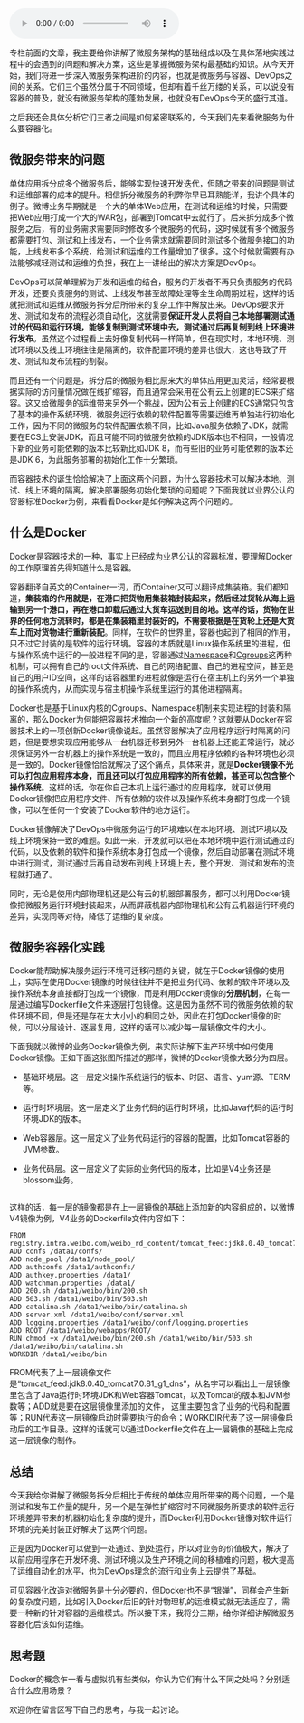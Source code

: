 <audio title="25 _ 微服务为什么要容器化？" src="https://static001.geekbang.org/resource/audio/ff/cf/ff12b96b00c5a9a358fd221b789706cf.mp3" controls="controls"></audio> 
<p>专栏前面的文章，我主要给你讲解了微服务架构的基础组成以及在具体落地实践过程中的会遇到的问题和解决方案，这些是掌握微服务架构最基础的知识。从今天开始，我们将进一步深入微服务架构进阶的内容，也就是微服务与容器、DevOps之间的关系。它们三个虽然分属于不同领域，但却有着千丝万缕的关系，可以说没有容器的普及，就没有微服务架构的蓬勃发展，也就没有DevOps今天的盛行其道。</p>
<p>之后我还会具体分析它们三者之间是如何紧密联系的，今天我们先来看<span class="orange">微服务为什么要容器化</span>。</p>
<h2>微服务带来的问题</h2>
<p>单体应用拆分成多个微服务后，能够实现快速开发迭代，但随之带来的问题是测试和运维部署的成本的提升。相信拆分微服务的利弊你早已耳熟能详，我讲个具体的例子。微博业务早期就是一个大的单体Web应用，在测试和运维的时候，只需要把Web应用打成一个大的WAR包，部署到Tomcat中去就行了。后来拆分成多个微服务之后，有的业务需求需要同时修改多个微服务的代码，这时候就有多个微服务都需要打包、测试和上线发布，一个业务需求就需要同时测试多个微服务接口的功能，上线发布多个系统，给测试和运维的工作量增加了很多。这个时候就需要有办法能够减轻测试和运维的负担，我在上一讲给出的解决方案是DevOps。</p><!-- [[[read_end]]] -->
<p>DevOps可以简单理解为开发和运维的结合，服务的开发者不再只负责服务的代码开发，还要负责服务的测试、上线发布甚至故障处理等全生命周期过程，这样的话就把测试和运维从微服务拆分后所带来的复杂工作中解放出来。DevOps要求开发、测试和发布的流程必须自动化，这就需要<strong>保证开发人员将自己本地部署测试通过的代码和运行环境，能够复制到测试环境中去，测试通过后再复制到线上环境进行发布</strong>。虽然这个过程看上去好像复制代码一样简单，但在现实时，本地环境、测试环境以及线上环境往往是隔离的，软件配置环境的差异也很大，这也导致了开发、测试和发布流程的割裂。</p>
<p>而且还有一个问题是，拆分后的微服务相比原来大的单体应用更加灵活，经常要根据实际的访问量情况做在线扩缩容，而且通常会采用在公有云上创建的ECS来扩缩容。这又给微服务的运维带来另外一个挑战，因为公有云上创建的ECS通常只包含了基本的操作系统环境，微服务运行依赖的软件配置等需要运维再单独进行初始化工作，因为不同的微服务的软件配置依赖不同，比如Java服务依赖了JDK，就需要在ECS上安装JDK，而且可能不同的微服务依赖的JDK版本也不相同，一般情况下新的业务可能依赖的版本比较新比如JDK  8，而有些旧的业务可能依赖的版本还是JDK  6，为此服务部署的初始化工作十分繁琐。</p>
<p>而容器技术的诞生恰恰解决了上面这两个问题，为什么容器技术可以解决本地、测试、线上环境的隔离，解决部署服务初始化繁琐的问题呢？下面我就以业界公认的容器标准Docker为例，来看看Docker是如何解决这两个问题的。</p>
<h2>什么是Docker</h2>
<p>Docker是容器技术的一种，事实上已经成为业界公认的容器标准，要理解Docker的工作原理首先得知道什么是容器。</p>
<p>容器翻译自英文的Container一词，而Container又可以翻译成集装箱。我们都知道，<strong>集装箱的作用就是，在港口把货物用集装箱封装起来，然后经过货轮从海上运输到另一个港口，再在港口卸载后通过大货车运送到目的地。这样的话，货物在世界的任何地方流转时，都是在集装箱里封装好的，不需要根据是在货轮上还是大货车上而对货物进行重新装配</strong>。同样，在软件的世界里，容器也起到了相同的作用，只不过它封装的是软件的运行环境。容器的本质就是Linux操作系统里的进程，但与操作系统中运行的一般进程不同的是，容器通过<a href="https://en.wikipedia.org/wiki/Linux_namespaces">Namespace</a>和<a href="https://zh.wikipedia.org/wiki/Cgroups">Cgroups</a>这两种机制，可以拥有自己的root文件系统、自己的网络配置、自己的进程空间，甚至是自己的用户ID空间，这样的话容器里的进程就像是运行在宿主机上的另外一个单独的操作系统内，从而实现与宿主机操作系统里运行的其他进程隔离。</p>
<p>Docker也是基于Linux内核的Cgroups、Namespace机制来实现进程的封装和隔离的，那么Docker为何能把容器技术推向一个新的高度呢？这就要从Docker在容器技术上的一项创新Docker镜像说起。虽然容器解决了应用程序运行时隔离的问题，但是要想实现应用能够从一台机器迁移到另外一台机器上还能正常运行，就必须保证另外一台机器上的操作系统是一致的，而且应用程序依赖的各种环境也必须是一致的。Docker镜像恰恰就解决了这个痛点，具体来讲，就是<strong>Docker镜像不光可以打包应用程序本身，而且还可以打包应用程序的所有依赖，甚至可以包含整个操作系统</strong>。这样的话，你在你自己本机上运行通过的应用程序，就可以使用Docker镜像把应用程序文件、所有依赖的软件以及操作系统本身都打包成一个镜像，可以在任何一个安装了Docker软件的地方运行。</p>
<p>Docker镜像解决了DevOps中微服务运行的环境难以在本地环境、测试环境以及线上环境保持一致的难题。如此一来，开发就可以把在本地环境中运行测试通过的代码，以及依赖的软件和操作系统本身打包成一个镜像，然后自动部署在测试环境中进行测试，测试通过后再自动发布到线上环境上去，整个开发、测试和发布的流程就打通了。</p>
<p>同时，无论是使用内部物理机还是公有云的机器部署服务，都可以利用Docker镜像把微服务运行环境封装起来，从而屏蔽机器内部物理机和公有云机器运行环境的差异，实现同等对待，降低了运维的复杂度。</p>
<h2>微服务容器化实践</h2>
<p>Docker能帮助解决服务运行环境可迁移问题的关键，就在于Docker镜像的使用上，实际在使用Docker镜像的时候往往并不是把业务代码、依赖的软件环境以及操作系统本身直接都打包成一个镜像，而是利用Docker镜像的<strong>分层机制</strong>，在每一层通过编写Dockerfile文件来逐层打包镜像。这是因为虽然不同的微服务依赖的软件环境不同，但是还是存在大大小小的相同之处，因此在打包Docker镜像的时候，可以分层设计、逐层复用，这样的话可以减少每一层镜像文件的大小。</p>
<p>下面我就以微博的业务Docker镜像为例，来实际讲解下生产环境中如何使用Docker镜像。正如下面这张图所描述的那样，微博的Docker镜像大致分为四层。</p>
<ul>
<li>
<p>基础环境层。这一层定义操作系统运行的版本、时区、语言、yum源、TERM等。</p>
</li>
<li>
<p>运行时环境层。这一层定义了业务代码的运行时环境，比如Java代码的运行时环境JDK的版本。</p>
</li>
<li>
<p>Web容器层。这一层定义了业务代码运行的容器的配置，比如Tomcat容器的JVM参数。</p>
</li>
<li>
<p>业务代码层。这一层定义了实际的业务代码的版本，比如是V4业务还是blossom业务。</p>
</li>
</ul>
<p><img src="https://static001.geekbang.org/resource/image/3d/7d/3df442f8c8eaec6184826028ad5a5f7d.png" alt="" /></p>
<p>这样的话，每一层的镜像都是在上一层镜像的基础上添加新的内容组成的，以微博V4镜像为例，V4业务的Dockerfile文件内容如下：</p>
<pre><code>FROM registry.intra.weibo.com/weibo_rd_content/tomcat_feed:jdk8.0.40_tomcat7.0.81_g1_dns
ADD confs /data1/confs/
ADD node_pool /data1/node_pool/
ADD authconfs /data1/authconfs/
ADD authkey.properties /data1/
ADD watchman.properties /data1/
ADD 200.sh /data1/weibo/bin/200.sh
ADD 503.sh /data1/weibo/bin/503.sh
ADD catalina.sh /data1/weibo/bin/catalina.sh
ADD server.xml /data1/weibo/conf/server.xml
ADD logging.properties /data1/weibo/conf/logging.properties
ADD ROOT /data1/weibo/webapps/ROOT/
RUN chmod +x /data1/weibo/bin/200.sh /data1/weibo/bin/503.sh /data1/weibo/bin/catalina.sh
WORKDIR /data1/weibo/bin
</code></pre>
<p>FROM代表了上一层镜像文件是“tomcat_feed:jdk8.0.40_tomcat7.0.81_g1_dns”，从名字可以看出上一层镜像里包含了Java运行时环境JDK和Web容器Tomcat，以及Tomcat的版本和JVM参数等；ADD就是要在这层镜像里添加的文件， 这里主要包含了业务的代码和配置等；RUN代表这一层镜像启动时需要执行的命令；WORKDIR代表了这一层镜像启动后的工作目录。这样的话就可以通过Dockerfile文件在上一层镜像的基础上完成这一层镜像的制作。</p>
<h2>总结</h2>
<p>今天我给你讲解了微服务拆分后相比于传统的单体应用所带来的两个问题，一个是测试和发布工作量的提升，另一个是在弹性扩缩容时不同微服务所要求的软件运行环境差异带来的机器初始化复杂度的提升，而Docker利用Docker镜像对软件运行环境的完美封装正好解决了这两个问题。</p>
<p>正是因为Docker可以做到一处通过、到处运行，所以对业务的价值极大，解决了以前应用程序在开发环境、测试环境以及生产环境之间的移植难的问题，极大提高了运维自动化的水平，也为DevOps理念的流行和业务上云提供了基础。</p>
<p>可见容器化改造对微服务是十分必要的，但Docker也不是“银弹”，同样会产生新的复杂度问题，比如引入Docker后旧的针对物理机的运维模式就无法适应了，需要一种新的针对容器的运维模式。所以接下来，我将分三期，给你详细讲解微服务容器化后该如何运维。</p>
<h2>思考题</h2>
<p>Docker的概念乍一看与虚拟机有些类似，你认为它们有什么不同之处吗？分别适合什么应用场景？</p>
<p>欢迎你在留言区写下自己的思考，与我一起讨论。</p>
<p></p>
